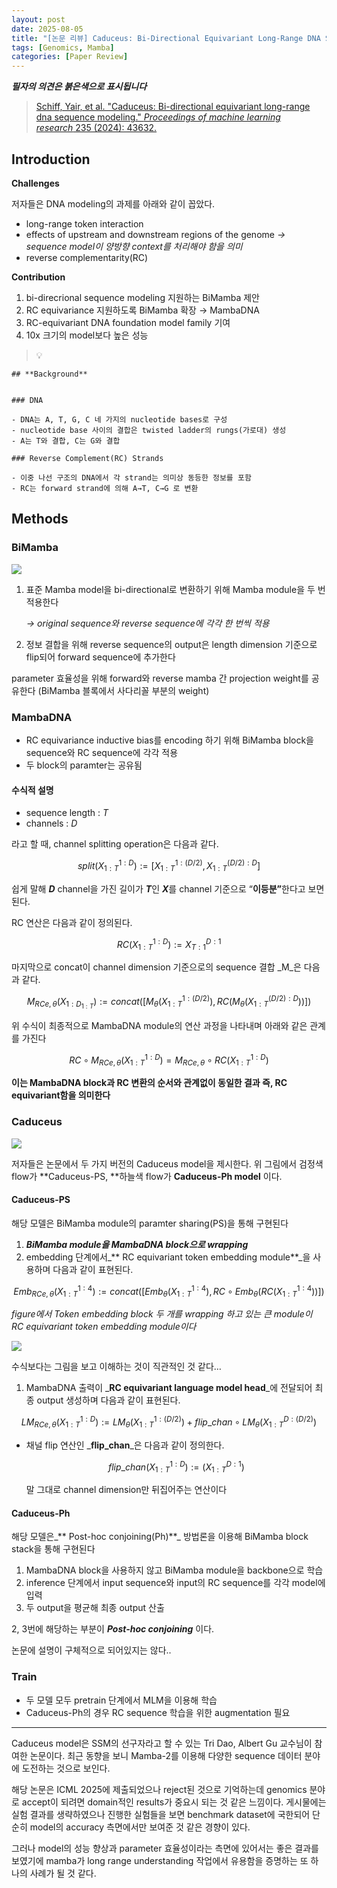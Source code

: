 ```yaml
---
layout: post
date: 2025-08-05
title: "[논문 리뷰] Caduceus: Bi-Directional Equivariant Long-Range DNA Sequence Modeling"
tags: [Genomics, Mamba]
categories: [Paper Review]
---
```


<span class="notion-red">_**필자의 의견은 붉은색으로 표시됩니다**_</span>


> [Schiff, Yair, et al. "Caduceus: Bi-directional equivariant long-range dna sequence modeling." ](https://pmc.ncbi.nlm.nih.gov/articles/PMC12189541/)[_Proceedings of machine learning research_](https://pmc.ncbi.nlm.nih.gov/articles/PMC12189541/)[ 235 (2024): 43632.](https://pmc.ncbi.nlm.nih.gov/articles/PMC12189541/)



## Introduction


**Challenges**


저자들은 DNA modeling의 과제를 아래와 같이 꼽았다.

- long-range token interaction
- effects of upstream and downstream regions of the genome 
_→ sequence model이 양방향 context를 처리해야 함을 의미_
- reverse complementarity(RC)

**Contribution**

1. bi-direcrional sequence modeling 지원하는 BiMamba 제안
1. RC equivariance 지원하도록 BiMamba 확장 → MambaDNA
1. RC-equivariant DNA foundation model family 기여
1. 10x 크기의 model보다 높은 성능

> 💡 


	## **Background**


	### DNA

	- DNA는 A, T, G, C 네 가지의 nucleotide bases로 구성
	- nucleotide base 사이의 결합은 twisted ladder의 rungs(가로대) 생성
	- A는 T와 결합, C는 G와 결합

	### Reverse Complement(RC) Strands

	- 이중 나선 구조의 DNA에서 각 strand는 의미상 동등한 정보를 포함
	- RC는 forward strand에 의해 A→T, C→G 로 변환


## Methods



### BiMamba


![](https://prod-files-secure.s3.us-west-2.amazonaws.com/542b861c-36a8-4051-84e5-8804b6728dba/2c247d59-7815-4980-99f0-8f0d21f445a7/image.png?X-Amz-Algorithm=AWS4-HMAC-SHA256&X-Amz-Content-Sha256=UNSIGNED-PAYLOAD&X-Amz-Credential=ASIAZI2LB466Y7ZFAB4D%2F20250914%2Fus-west-2%2Fs3%2Faws4_request&X-Amz-Date=20250914T110118Z&X-Amz-Expires=3600&X-Amz-Security-Token=IQoJb3JpZ2luX2VjEN%2F%2F%2F%2F%2F%2F%2F%2F%2F%2F%2FwEaCXVzLXdlc3QtMiJIMEYCIQCyrh8EmeCzsdGPJ%2FaqeQ01nxslWVPFfxASkwIrdKrY%2FgIhAJqt%2FHY7vVi9q1i2SBpPc8CiJoODq5bSSmzAYjyyDrb3Kv8DCFgQABoMNjM3NDIzMTgzODA1Igw0%2FvWxVXrGefJSecsq3AN24d4pegTGLDSuuI8noXSoOgo%2BHyRkIF9zUvyz6ADrpdjQyTutQySfEdNpSdqHEpwEVxRd%2FGyeTPJtJAR8aKMZKzPQa0uICbuDoSoRQfpkuRMYQKJsJvTgqoB4pCV8oANYl8M9NSit9JTCng%2FhaIL4OglTB242ZK8Z2JZEyiJV3VvZsGAd03EYoUAG1K7BM76Iv8AMaQTtVtG0LQt1fDfVnEuatggKYLtadAYUeSXaJ7nI5sLWyXKihO4Xk54pzWwlqZ5WEywzJdjAnwoAynjXQWnBJsE6SKzK%2B9zcakyP6GScl%2BhVqTACHQnqBQSZWbWSA51dTYd%2BWdcOGopLUskerL8CIT6VuBaa8873CVc7xXvRKzNnLG%2BXYizNI2ro34JGUnFxAn0ssHKPZY8CwONmX0sKrWr3zP%2F7TaJ9c7Xpe8ZanysKRvquSsOwbu8zmn3wbFL6tmzOmPfYA9yfh0XibTmoSRxaGu8iumeGpushzfZFljxTN5PEdwxCmlkZHppf0OJU%2B8jFi598RJfa5gCBQmx0rqGC%2BaP9CZxYKX%2B337TMewmnXs%2FrF1GP6EqYWNOmON%2BTbEhEjWb%2FS40DkCNdBqLTRGwFfei%2FI3ghj5TF%2B2dArX0MupaaLtmzuDCvz5nGBjqkAaLVtSm94t%2FrzCItZS5LXQ%2B2Hfi0YltzpARYnXUfJGzPsMEc77kRKnVCBThp%2Bi8Z6JwXfjJTJrxJYEqJ9z%2FtDcwTc1%2Blgb8ftxw9No1hqwCoVrZ9vDKFvkE717ZnBxFYm1rzEqr1G82Ngom3Q%2FZPg9KcLzKCUNa4Xzg28pNDoALqoJ1UHMibLFvcSwzyGFJX3rFM4sbFqAV5u62rw5zjSwh8sIiz&X-Amz-Signature=bc89b0370b3411d05b2c35b1947572587e7e943d59d5ac097a722806ec6b50c4&X-Amz-SignedHeaders=host&x-amz-checksum-mode=ENABLED&x-id=GetObject)

1. 표준 Mamba model을 bi-directional로 변환하기 위해 Mamba module을 두 번 적용한다

	_→ original sequence와 reverse sequence에 각각 한 번씩 적용_

1. 정보 결합을 위해 reverse sequence의 output은 length dimension 기준으로 flip되어 forward sequence에 추가한다

parameter 효율성을 위해 forward와 reverse mamba 간 projection weight를 공유한다 (BiMamba 블록에서 사다리꼴 부분의 weight)



### MambaDNA

- RC equivariance inductive bias를 encoding 하기 위해 BiMamba block을 sequence와 RC sequence에 각각 적용
- 두 block의 paramter는 공유됨


#### 수식적 설명

- sequence length : _T_
- channels : _D_

라고 할 때,  channel splitting operation은 다음과 같다.


$$
split(X^{1:D}_{1:T}):=[X^{1:(D/2)}_{1:T},X^{(D/2):D}_{1:T}]
$$


<span class="notion-red">쉽게 말해 </span><span class="notion-red">_**D**_</span><span class="notion-red"> channel을 가진 길이가 </span><span class="notion-red">_**T**_</span><span class="notion-red">인 </span><span class="notion-red">_**X**_</span><span class="notion-red">를 channel 기준으로 “</span><span class="notion-red">**이등분”**</span><span class="notion-red">한다고 보면 된다.</span>


RC 연산은 다음과 같이 정의된다.


$$
RC(X^{1:D}_{1:T}):=X^{D:1}_{T:1}
$$


마지막으로 concat이 channel dimension 기준으로의 sequence 결합 _M_은 다음과 같다.


$$
M_{RCe,\theta}(X_{1:D_{1:T}}):=concat([M_{\theta}(X^{1:(D/2)}_{1:T}),RC(M_{\theta}(X^{(D/2):D}_{1:T}))])
$$


위 수식이 최종적으로 MambaDNA module의 연산 과정을 나타내며 아래와 같은 관계를 가진다


$$
RC\circ M_{RCe,\theta}(X^{1:D}_{1:T}) = M_{RCe,\theta} \circ RC(X^{1:D}_{1:T})
$$


**이는 MambaDNA block과 RC 변환의 순서와 관계없이 동일한 결과 즉, RC equivariant함을 의미한다**



### Caduceus


![](https://prod-files-secure.s3.us-west-2.amazonaws.com/542b861c-36a8-4051-84e5-8804b6728dba/f94a60d7-8145-473b-aef9-7c68d3ec604a/image.png?X-Amz-Algorithm=AWS4-HMAC-SHA256&X-Amz-Content-Sha256=UNSIGNED-PAYLOAD&X-Amz-Credential=ASIAZI2LB466Y7ZFAB4D%2F20250914%2Fus-west-2%2Fs3%2Faws4_request&X-Amz-Date=20250914T110118Z&X-Amz-Expires=3600&X-Amz-Security-Token=IQoJb3JpZ2luX2VjEN%2F%2F%2F%2F%2F%2F%2F%2F%2F%2F%2FwEaCXVzLXdlc3QtMiJIMEYCIQCyrh8EmeCzsdGPJ%2FaqeQ01nxslWVPFfxASkwIrdKrY%2FgIhAJqt%2FHY7vVi9q1i2SBpPc8CiJoODq5bSSmzAYjyyDrb3Kv8DCFgQABoMNjM3NDIzMTgzODA1Igw0%2FvWxVXrGefJSecsq3AN24d4pegTGLDSuuI8noXSoOgo%2BHyRkIF9zUvyz6ADrpdjQyTutQySfEdNpSdqHEpwEVxRd%2FGyeTPJtJAR8aKMZKzPQa0uICbuDoSoRQfpkuRMYQKJsJvTgqoB4pCV8oANYl8M9NSit9JTCng%2FhaIL4OglTB242ZK8Z2JZEyiJV3VvZsGAd03EYoUAG1K7BM76Iv8AMaQTtVtG0LQt1fDfVnEuatggKYLtadAYUeSXaJ7nI5sLWyXKihO4Xk54pzWwlqZ5WEywzJdjAnwoAynjXQWnBJsE6SKzK%2B9zcakyP6GScl%2BhVqTACHQnqBQSZWbWSA51dTYd%2BWdcOGopLUskerL8CIT6VuBaa8873CVc7xXvRKzNnLG%2BXYizNI2ro34JGUnFxAn0ssHKPZY8CwONmX0sKrWr3zP%2F7TaJ9c7Xpe8ZanysKRvquSsOwbu8zmn3wbFL6tmzOmPfYA9yfh0XibTmoSRxaGu8iumeGpushzfZFljxTN5PEdwxCmlkZHppf0OJU%2B8jFi598RJfa5gCBQmx0rqGC%2BaP9CZxYKX%2B337TMewmnXs%2FrF1GP6EqYWNOmON%2BTbEhEjWb%2FS40DkCNdBqLTRGwFfei%2FI3ghj5TF%2B2dArX0MupaaLtmzuDCvz5nGBjqkAaLVtSm94t%2FrzCItZS5LXQ%2B2Hfi0YltzpARYnXUfJGzPsMEc77kRKnVCBThp%2Bi8Z6JwXfjJTJrxJYEqJ9z%2FtDcwTc1%2Blgb8ftxw9No1hqwCoVrZ9vDKFvkE717ZnBxFYm1rzEqr1G82Ngom3Q%2FZPg9KcLzKCUNa4Xzg28pNDoALqoJ1UHMibLFvcSwzyGFJX3rFM4sbFqAV5u62rw5zjSwh8sIiz&X-Amz-Signature=eb050f21b647494de2d933cb047081c0f69d6c2356d155043c0bddf5517cac63&X-Amz-SignedHeaders=host&x-amz-checksum-mode=ENABLED&x-id=GetObject)


저자들은 논문에서 두 가지 버전의 Caduceus model을 제시한다. 위 그림에서 검정색 flow가 **Caduceus-PS, **하늘색 flow가 **Caduceus-Ph model** 이다.



#### Caduceus-PS


해당 모델은 BiMamba module의 paramter sharing(PS)을 통해 구현된다

1. _**BiMamba module을 MambaDNA block으로 wrapping**_
1. embedding 단계에서_** RC equivariant token embedding module**_을 사용하며 다음과 같이 표현된다.

$$
Emb_{RCe,\theta}(X^{1:4}_{1:T}):=concat([Emb_{\theta}(X^{1:4}_{1:T}),RC \circ Emb_{\theta}(RC(X^{1:4}_{1:T}))])
$$


_figure에서 Token embedding block 두 개를 wrapping 하고 있는 큰 module이 RC equivariant token embedding module이다_


![](https://prod-files-secure.s3.us-west-2.amazonaws.com/542b861c-36a8-4051-84e5-8804b6728dba/b175e4da-71eb-4e91-8c23-a06dabe673c9/image.png?X-Amz-Algorithm=AWS4-HMAC-SHA256&X-Amz-Content-Sha256=UNSIGNED-PAYLOAD&X-Amz-Credential=ASIAZI2LB466Y7ZFAB4D%2F20250914%2Fus-west-2%2Fs3%2Faws4_request&X-Amz-Date=20250914T110118Z&X-Amz-Expires=3600&X-Amz-Security-Token=IQoJb3JpZ2luX2VjEN%2F%2F%2F%2F%2F%2F%2F%2F%2F%2F%2FwEaCXVzLXdlc3QtMiJIMEYCIQCyrh8EmeCzsdGPJ%2FaqeQ01nxslWVPFfxASkwIrdKrY%2FgIhAJqt%2FHY7vVi9q1i2SBpPc8CiJoODq5bSSmzAYjyyDrb3Kv8DCFgQABoMNjM3NDIzMTgzODA1Igw0%2FvWxVXrGefJSecsq3AN24d4pegTGLDSuuI8noXSoOgo%2BHyRkIF9zUvyz6ADrpdjQyTutQySfEdNpSdqHEpwEVxRd%2FGyeTPJtJAR8aKMZKzPQa0uICbuDoSoRQfpkuRMYQKJsJvTgqoB4pCV8oANYl8M9NSit9JTCng%2FhaIL4OglTB242ZK8Z2JZEyiJV3VvZsGAd03EYoUAG1K7BM76Iv8AMaQTtVtG0LQt1fDfVnEuatggKYLtadAYUeSXaJ7nI5sLWyXKihO4Xk54pzWwlqZ5WEywzJdjAnwoAynjXQWnBJsE6SKzK%2B9zcakyP6GScl%2BhVqTACHQnqBQSZWbWSA51dTYd%2BWdcOGopLUskerL8CIT6VuBaa8873CVc7xXvRKzNnLG%2BXYizNI2ro34JGUnFxAn0ssHKPZY8CwONmX0sKrWr3zP%2F7TaJ9c7Xpe8ZanysKRvquSsOwbu8zmn3wbFL6tmzOmPfYA9yfh0XibTmoSRxaGu8iumeGpushzfZFljxTN5PEdwxCmlkZHppf0OJU%2B8jFi598RJfa5gCBQmx0rqGC%2BaP9CZxYKX%2B337TMewmnXs%2FrF1GP6EqYWNOmON%2BTbEhEjWb%2FS40DkCNdBqLTRGwFfei%2FI3ghj5TF%2B2dArX0MupaaLtmzuDCvz5nGBjqkAaLVtSm94t%2FrzCItZS5LXQ%2B2Hfi0YltzpARYnXUfJGzPsMEc77kRKnVCBThp%2Bi8Z6JwXfjJTJrxJYEqJ9z%2FtDcwTc1%2Blgb8ftxw9No1hqwCoVrZ9vDKFvkE717ZnBxFYm1rzEqr1G82Ngom3Q%2FZPg9KcLzKCUNa4Xzg28pNDoALqoJ1UHMibLFvcSwzyGFJX3rFM4sbFqAV5u62rw5zjSwh8sIiz&X-Amz-Signature=8ed9e3db1cf7161dde0e856fcd3530d214776b1e2643d92211ed79dcd7893f83&X-Amz-SignedHeaders=host&x-amz-checksum-mode=ENABLED&x-id=GetObject)


<span class="notion-red">수식보다는 그림을 보고 이해하는 것이 직관적인 것 같다…</span>

1. MambaDNA 출력이 _**RC equivariant language model head**_에 전달되어 최종 output 생성하며 다음과 같이 표현된다.

$$
LM_{RCe,\theta}(X^{1:D}_{1:T}):= LM_{\theta}(X^{1:(D/2)}_{1:T})+flip\_chan\circ LM_{\theta}(X^{D:(D/2)}_{1:T})
$$

- 채널 flip 연산인 _**flip\_chan**_은 다음과 같이 정의한다.

	$$
	flip\_chan(X^{1:D}_{1:T}):=(X^{D:1}_{1:T})
	$$


	말 그대로 channel dimension만 뒤집어주는 연산이다



#### Caduceus-Ph


해당 모델은_** Post-hoc conjoining(Ph)**_ 방법론을 이용해 BiMamba block stack을 통해 구현된다

1. MambaDNA block을 사용하지 않고 BiMamba module을 backbone으로 학습
1. inference 단계에서 input sequence와 input의 RC sequence를 각각 model에 입력
1. 두 output을 평균해 최종 output 산출

2, 3번에 해당하는 부분이 _**Post-hoc conjoining**_ 이다.


<span class="notion-red">논문에 설명이 구체적으로 되어있지는 않다..</span>



### Train

- 두 모델 모두 pretrain 단계에서 MLM을 이용해 학습
- Caduceus-Ph의 경우 RC sequence 학습을 위한 augmentation 필요

---


<span class="notion-red">Caduceus model은 SSM의 선구자라고 할 수 있는 Tri Dao, Albert Gu 교수님이 참여한 논문이다. 최근 동향을 보니 Mamba-2를 이용해 다양한 sequence 데이터 분야에 도전하는 것으로 보인다.</span>


<span class="notion-red">해당 논문은 ICML 2025에 제출되었으나 reject된 것으로 기억하는데 genomics 분야로 accept이 되려면 domain적인 results가 중요시 되는 것 같은 느낌이다. 게시물에는 실험 결과를 생략하였으나 진행한 실험들을 보면 benchmark dataset에 국한되어 단순히 model의 accuracy 측면에서만 보여준 것 같은 경향이 있다.</span>


<span class="notion-red">그러나 model의 성능 향상과 parameter 효율성이라는 측면에 있어서는 좋은 결과를 보였기에 mamba가 long range understanding 작업에서 유용함을 증명하는 또 하나의 사례가 될 것 같다.</span>

